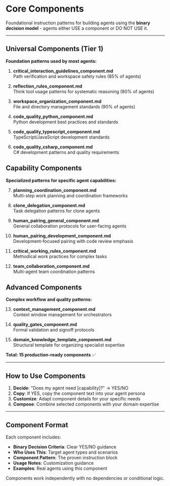 # Core Components

Foundational instruction patterns for building agents using the **binary decision model** - agents either USE a component or DO NOT USE it.

---

## Universal Components (Tier 1)

**Foundation patterns used by most agents:**

1. **critical_interaction_guidelines_component.md**  
   Path verification and workspace safety rules (85% of agents)

2. **reflection_rules_component.md**  
   Think tool usage patterns for systematic reasoning (80% of agents)

3. **workspace_organization_component.md**  
   File and directory management standards (90% of agents)

4. **code_quality_python_component.md**  
   Python development best practices and standards

5. **code_quality_typescript_component.md**  
   TypeScript/JavaScript development standards

6. **code_quality_csharp_component.md**  
   C# development patterns and quality requirements

## Capability Components

**Specialized patterns for specific agent capabilities:**

7. **planning_coordination_component.md**  
   Multi-step work planning and coordination frameworks

8. **clone_delegation_component.md**  
   Task delegation patterns for clone agents

9. **human_pairing_general_component.md**  
   General collaboration protocols for user-facing agents

10. **human_pairing_development_component.md**  
    Development-focused pairing with code review emphasis

11. **critical_working_rules_component.md**  
    Methodical work practices for complex tasks

12. **team_collaboration_component.md**  
    Multi-agent team coordination patterns

## Advanced Components

**Complex workflow and quality patterns:**

13. **context_management_component.md**  
    Context window management for orchestrators

14. **quality_gates_component.md**  
    Formal validation and signoff protocols

15. **domain_knowledge_template_component.md**  
    Structural template for organizing specialist expertise

**Total: 15 production-ready components** ✅

---

## How to Use Components

1. **Decide**: "Does my agent need [capability]?" → YES/NO
2. **Copy**: If YES, copy the component text into your agent persona
3. **Customize**: Adapt component details for your specific needs
4. **Compose**: Combine selected components with your domain expertise

---

## Component Format

Each component includes:
- **Binary Decision Criteria**: Clear YES/NO guidance
- **Who Uses This**: Target agent types and scenarios
- **Component Pattern**: The proven instruction block
- **Usage Notes**: Customization guidance
- **Examples**: Real agents using this component

Components work independently with no dependencies or conditional logic.
